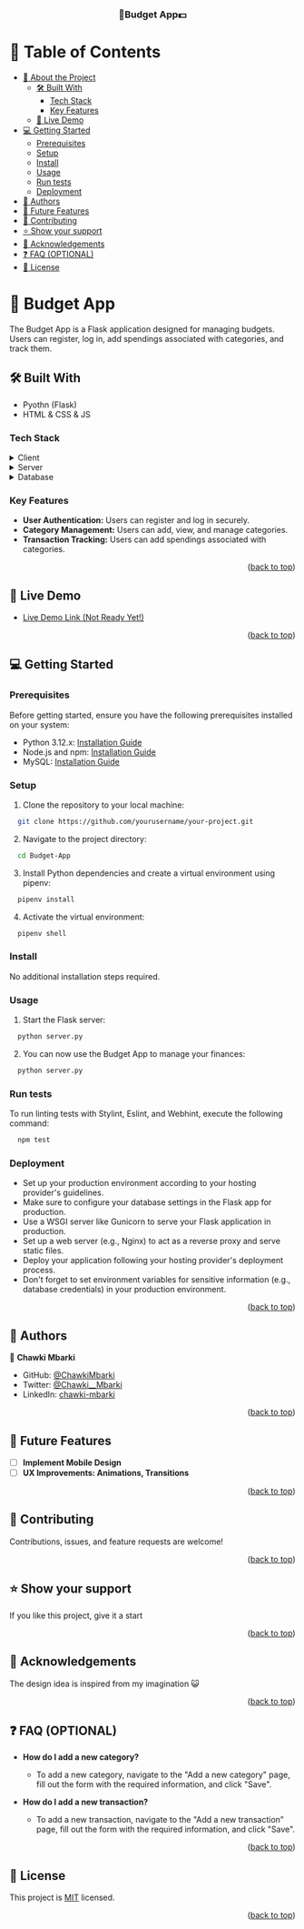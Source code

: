 <a name="readme-top"></a>

<div align="center">

  <h3><b>🤑Budget App💵</b></h3>

</div>

# 📗 Table of Contents

- [📖 About the Project](#about-project)
  - [🛠 Built With](#built-with)
    - [Tech Stack](#tech-stack)
    - [Key Features](#key-features)
  - [🚀 Live Demo](#live-demo)
- [💻 Getting Started](#getting-started)
  - [Prerequisites](#prerequisites)
  - [Setup](#setup)
  - [Install](#install)
  - [Usage](#usage)
  - [Run tests](#run-tests)
  - [Deployment](#deployment)
- [👥 Authors](#authors)
- [🔭 Future Features](#future-features)
- [🤝 Contributing](#contributing)
- [⭐️ Show your support](#support)
- [🙏 Acknowledgements](#acknowledgements)
- [❓ FAQ (OPTIONAL)](#faq)
- [📝 License](#license)

# 📖 Budget App <a name="about-project"></a>

The Budget App is a Flask application designed for managing budgets. Users can register, log in, add spendings associated with categories, and track them.

## 🛠 Built With <a name="built-with"></a>

- Pyothn (Flask)
- HTML & CSS & JS

### Tech Stack <a name="tech-stack"></a>

<details>
  <summary>Client</summary>
  <ul>
    <li>HTML</li>
    <li>CSS</li>
    <li>JavaScript</li>
  </ul>
</details>

<details>
  <summary>Server</summary>
  <ul>
    <li><a href="https://flask.palletsprojects.com/">Flask</a></li>
  </ul>
</details>

<details>
<summary>Database</summary>
  <ul>
    <li><a href="https://www.mysql.com/">MySQL</a></li>
  </ul>
</details>

### Key Features <a name="key-features"></a>

- **User Authentication:** Users can register and log in securely.
- **Category Management:** Users can add, view, and manage categories.
- **Transaction Tracking:** Users can add spendings associated with categories.

<p align="right">(<a href="#readme-top">back to top</a>)</p>

## 🚀 Live Demo <a name="live-demo"></a>

- [Live Demo Link (Not Ready Yet!)](#)

<p align="right">(<a href="#readme-top">back to top</a>)</p>

## 💻 Getting Started <a name="getting-started"></a>

### Prerequisites

Before getting started, ensure you have the following prerequisites installed on your system:

- Python 3.12.x: [Installation Guide](https://www.python.org/downloads/)
- Node.js and npm: [Installation Guide](https://nodejs.org/)
- MySQL: [Installation Guide](https://dev.mysql.com/doc/mysql-installation-excerpt/5.7/en/)

### Setup

1. Clone the repository to your local machine:

  ```bash
    git clone https://github.com/yourusername/your-project.git
  ```

2. Navigate to the project directory:

  ```bash
    cd Budget-App
  ```

3. Install Python dependencies and create a virtual environment using pipenv:

  ```bash
    pipenv install
  ```

4. Activate the virtual environment:
  ```bash
    pipenv shell
  ```

### Install

No additional installation steps required.

### Usage

1. Start the Flask server:

  ```bash
    python server.py
  ```

2. You can now use the Budget App to manage your finances:
  ```bash
    python server.py
  ```

### Run tests

To run linting tests with Stylint, Eslint, and Webhint, execute the following command:

```bash
  npm test
```

### Deployment

- Set up your production environment according to your hosting provider's guidelines.
- Make sure to configure your database settings in the Flask app for production.
- Use a WSGI server like Gunicorn to serve your Flask application in production.
- Set up a web server (e.g., Nginx) to act as a reverse proxy and serve static files.
- Deploy your application following your hosting provider's deployment process.
- Don't forget to set environment variables for sensitive information (e.g., database credentials) in your production environment.

<p align="right">(<a href="#readme-top">back to top</a>)</p>

## 👥 Authors <a name="authors"></a>

👤 **Chawki Mbarki**

- GitHub: [@ChawkiMbarki](https://github.com/ChawkiMbarki)
- Twitter: [@Chawki__Mbarki](https://twitter.com/Chawki__Mbarki)
- LinkedIn: [chawki-mbarki](https://www.linkedin.com/in/chawki-mbarki-a77546202/)

<p align="right">(<a href="#readme-top">back to top</a>)</p>

## 🔭 Future Features <a name="future-features"></a>

- [ ] **Implement Mobile Design**
- [ ] **UX Improvements: Animations, Transitions**

<p align="right">(<a href="#readme-top">back to top</a>)</p>

## 🤝 Contributing <a name="contributing"></a>

Contributions, issues, and feature requests are welcome!

<p align="right">(<a href="#readme-top">back to top</a>)</p>

## ⭐️ Show your support <a name="support"></a>

If you like this project, give it a start

<p align="right">(<a href="#readme-top">back to top</a>)</p>

## 🙏 Acknowledgements <a name="acknowledgements"></a>

The design idea is inspired from my imagination 😺

<p align="right">(<a href="#readme-top">back to top</a>)</p>

## ❓ FAQ (OPTIONAL) <a name="faq"></a>

- **How do I add a new category?**

  - To add a new category, navigate to the "Add a new category" page, fill out the form with the required information, and click "Save".

- **How do I add a new transaction?**

  - To add a new transaction, navigate to the "Add a new transaction" page, fill out the form with the required information, and click "Save".

<p align="right">(<a href="#readme-top">back to top</a>)</p>

## 📝 License <a name="license"></a>

This project is [MIT](./LICENSE) licensed.

<p align="right">(<a href="#readme-top">back to top</a>)</p>
